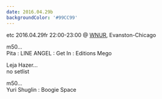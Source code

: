 ```yaml
---
date: 2016.04.29b
backgroundColor: '#99CC99'
---
```


etc 2016.04.29fr 22:00-23:00 @ [WNUR](http://www.wnur.org/), Evanston-Chicago  

m50...  
Pita : LINE ANGEL : Get In : Editions Mego  

Leja Hazer...  
no setlist  

m50...  
Yuri Shuglin : Boogie Space